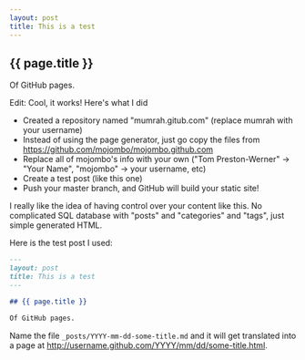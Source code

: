 ```yaml
---
layout: post
title: This is a test
---
```


## {{ page.title }}

Of GitHub pages. 

Edit: Cool, it works! Here's what I did

* Created a repository named "mumrah.gitub.com" (replace mumrah with your username)
* Instead of using the page generator, just go copy the files from https://github.com/mojombo/mojombo.github.com
* Replace all of mojombo's info with your own ("Tom Preston-Werner" -> "Your Name", "mojombo" -> your username, etc)
* Create a test post (like this one)
* Push your master branch, and GitHub will build your static site!

I really like the idea of having control over your content like this. No complicated SQL database with "posts" and "categories" and "tags", just simple generated HTML.

Here is the test post I used:

```markdown
---
layout: post
title: This is a test
---

## {{ page.title }}

Of GitHub pages. 
```

Name the file `_posts/YYYY-mm-dd-some-title.md` and it will get translated into a page at http://username.github.com/YYYY/mm/dd/some-title.html. 
